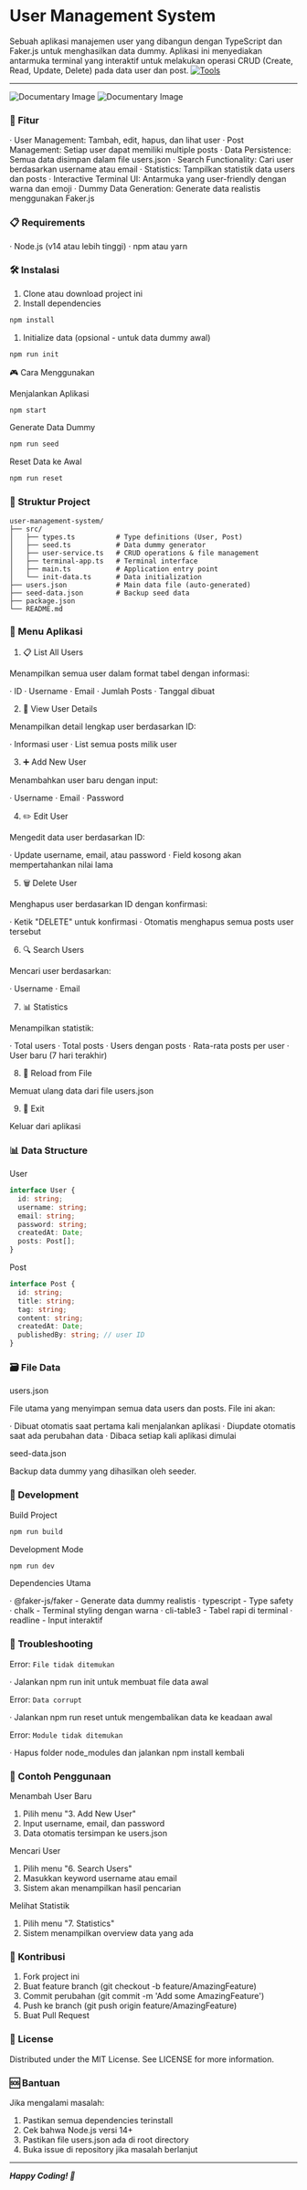 # User Management System

Sebuah aplikasi manajemen user yang dibangun dengan TypeScript dan Faker.js untuk menghasilkan data dummy. Aplikasi ini menyediakan antarmuka terminal yang interaktif untuk melakukan operasi CRUD (Create, Read, Update, Delete) pada data user dan post.
[![Tools](https://skillicons.dev/icons?i=ts,nodejs,npm)](https://skillicons.dev)

---

![Documentary Image](./documents/assets/doc1.png "Documentary Image 1")
![Documentary Image](./documents/assets/doc2.png "Documentary Image 2")


### 🚀 Fitur

· User Management: Tambah, edit, hapus, dan lihat user
· Post Management: Setiap user dapat memiliki multiple posts
· Data Persistence: Semua data disimpan dalam file users.json
· Search Functionality: Cari user berdasarkan username atau email
· Statistics: Tampilkan statistik data users dan posts
· Interactive Terminal UI: Antarmuka yang user-friendly dengan warna dan emoji
· Dummy Data Generation: Generate data realistis menggunakan Faker.js

### 📋 Requirements

· Node.js (v14 atau lebih tinggi)
· npm atau yarn

### 🛠️ Instalasi

1. Clone atau download project ini
2. Install dependencies

```bash
npm install
```

1. Initialize data (opsional - untuk data dummy awal)

```bash
npm run init
```

🎮 Cara Menggunakan

Menjalankan Aplikasi

```bash
npm start
```

Generate Data Dummy

```bash
npm run seed
```

Reset Data ke Awal

```bash
npm run reset
```

### 📁 Struktur Project

```
user-management-system/
├── src/
│   ├── types.ts          # Type definitions (User, Post)
│   ├── seed.ts           # Data dummy generator
│   ├── user-service.ts   # CRUD operations & file management
│   ├── terminal-app.ts   # Terminal interface
│   ├── main.ts           # Application entry point
│   └── init-data.ts      # Data initialization
├── users.json            # Main data file (auto-generated)
├── seed-data.json        # Backup seed data
├── package.json
└── README.md
```

### 🎯 Menu Aplikasi

1. 📋 List All Users

Menampilkan semua user dalam format tabel dengan informasi:

· ID
· Username
· Email
· Jumlah Posts
· Tanggal dibuat

2. 👤 View User Details

Menampilkan detail lengkap user berdasarkan ID:

· Informasi user
· List semua posts milik user

3. ➕ Add New User

Menambahkan user baru dengan input:

· Username
· Email
· Password

4. ✏️ Edit User

Mengedit data user berdasarkan ID:

· Update username, email, atau password
· Field kosong akan mempertahankan nilai lama

5. 🗑️ Delete User

Menghapus user berdasarkan ID dengan konfirmasi:

· Ketik "DELETE" untuk konfirmasi
· Otomatis menghapus semua posts user tersebut

6. 🔍 Search Users

Mencari user berdasarkan:

· Username
· Email

7. 📊 Statistics

Menampilkan statistik:

· Total users
· Total posts
· Users dengan posts
· Rata-rata posts per user
· User baru (7 hari terakhir)

8. 💾 Reload from File

Memuat ulang data dari file users.json

9. 🚪 Exit

Keluar dari aplikasi

### 📊 Data Structure

User

```typescript
interface User {
  id: string;
  username: string;
  email: string;
  password: string;
  createdAt: Date;
  posts: Post[];
}
```

Post

```typescript
interface Post {
  id: string;
  title: string;
  tag: string;
  content: string;
  createdAt: Date;
  publishedBy: string; // user ID
}
```

### 🗃️ File Data

users.json

File utama yang menyimpan semua data users dan posts. File ini akan:

· Dibuat otomatis saat pertama kali menjalankan aplikasi
· Diupdate otomatis saat ada perubahan data
· Dibaca setiap kali aplikasi dimulai

seed-data.json

Backup data dummy yang dihasilkan oleh seeder.

### 🔧 Development

Build Project

```bash
npm run build
```

Development Mode

```bash
npm run dev
```

Dependencies Utama

· @faker-js/faker - Generate data dummy realistis
· typescript - Type safety
· chalk - Terminal styling dengan warna
· cli-table3 - Tabel rapi di terminal
· readline - Input interaktif

### 🐛 Troubleshooting

Error: `File tidak ditemukan`

· Jalankan npm run init untuk membuat file data awal

Error: `Data corrupt`

· Jalankan npm run reset untuk mengembalikan data ke keadaan awal

Error: `Module tidak ditemukan`

· Hapus folder node_modules dan jalankan npm install kembali

### 📝 Contoh Penggunaan

Menambah User Baru

1. Pilih menu "3. Add New User"
2. Input username, email, dan password
3. Data otomatis tersimpan ke users.json

Mencari User

1. Pilih menu "6. Search Users"
2. Masukkan keyword username atau email
3. Sistem akan menampilkan hasil pencarian

Melihat Statistik

1. Pilih menu "7. Statistics"
2. Sistem menampilkan overview data yang ada

### 🤝 Kontribusi

1. Fork project ini
2. Buat feature branch (git checkout -b feature/AmazingFeature)
3. Commit perubahan (git commit -m 'Add some AmazingFeature')
4. Push ke branch (git push origin feature/AmazingFeature)
5. Buat Pull Request

### 📄 License

Distributed under the MIT License. See LICENSE for more information.

### 🆘 Bantuan

Jika mengalami masalah:

1. Pastikan semua dependencies terinstall
2. Cek bahwa Node.js versi 14+
3. Pastikan file users.json ada di root directory
4. Buka issue di repository jika masalah berlanjut

---

**_Happy Coding! 🚀_**
